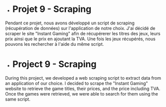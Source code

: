  - # Projet 9 - Scraping

Pendant ce projet, nous avons développé un script de scraping (récupération de données) sur l'application de notre choix. J'ai décidé de scraper le site "Instant Gaming" afin de récupérerer les titres des jeux, leurs prix ainsi que le prix en ajoutant la TVA. Une fois les jeux récupérés, nous pouvons les rechercher à l'aide du même script.

 - # Project 9 - Scraping

During this project, we developed a web scraping script to extract data from an application of our choice. I decided to scrape the "Instant Gaming" website to retrieve the game titles, their prices, and the price including TVA. Once the games were retrieved, we were able to search for them using the same script.
